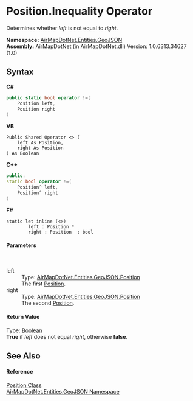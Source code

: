 # Position.Inequality Operator 
 

Determines whether *left* is not equal to *right*.

**Namespace:**&nbsp;<a href="1d543ca6-8481-5d96-aca1-a1b2d108871c">AirMapDotNet.Entities.GeoJSON</a><br />**Assembly:**&nbsp;AirMapDotNet (in AirMapDotNet.dll) Version: 1.0.6313.34627 (1.0)

## Syntax

**C#**<br />
``` C#
public static bool operator !=(
	Position left,
	Position right
)
```

**VB**<br />
``` VB
Public Shared Operator <> ( 
	left As Position,
	right As Position
) As Boolean
```

**C++**<br />
``` C++
public:
static bool operator !=(
	Position^ left, 
	Position^ right
)
```

**F#**<br />
``` F#
static let inline (<>)
        left : Position * 
        right : Position  : bool
```


#### Parameters
&nbsp;<dl><dt>left</dt><dd>Type: <a href="7ee82c76-6205-6c56-8d6e-4fe6e06bb0b0">AirMapDotNet.Entities.GeoJSON.Position</a><br />The first <a href="7ee82c76-6205-6c56-8d6e-4fe6e06bb0b0">Position</a>.</dd><dt>right</dt><dd>Type: <a href="7ee82c76-6205-6c56-8d6e-4fe6e06bb0b0">AirMapDotNet.Entities.GeoJSON.Position</a><br />The second <a href="7ee82c76-6205-6c56-8d6e-4fe6e06bb0b0">Position</a>.</dd></dl>

#### Return Value
Type: <a href="http://msdn2.microsoft.com/en-us/library/a28wyd50" target="_blank">Boolean</a><br /><b>True</b> if *left* does not equal *right*, otherwise <b>false</b>.

## See Also


#### Reference
<a href="7ee82c76-6205-6c56-8d6e-4fe6e06bb0b0">Position Class</a><br /><a href="1d543ca6-8481-5d96-aca1-a1b2d108871c">AirMapDotNet.Entities.GeoJSON Namespace</a><br />